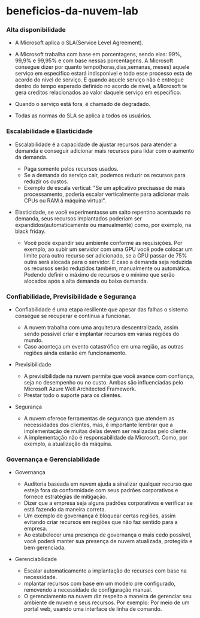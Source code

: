 # beneficios-da-nuvem-lab

### Alta disponibilidade
- A Microsoft aplica o SLA(Service Level Agreement).
  
- A Microsoft trabalha com base em porcentagens, sendo elas: 99%, 99,9% e 99,95% e com base nessas porcentagens. A Microsoft consegue dizer por quanto tempo(horas,dias,semanas, meses) aquele serviço em especifico estará indisponivel e todo esse processo esta de acordo do nivel de serviço. E quando aquele serviço não é entregue dentro do tempo esperado definido no acordo de nivel, a Microsoft te gera creditos relacionados ao valor daquele serviço em especifico.
  
- Quando o serviço está fora, é chamado de degradado.
  
- Todas as normas do SLA se aplica a todos os usuários.
  
### Escalabilidade e Elasticidade
- Escalabilidade é a capacidade de ajustar recursos para atender a demanda e conseguir adicionar mais recursos para lidar com o aumento da demanda.
  - Paga somente pelos recursos usados.
  - Se a demanda do serviço cair, podemos reduzir os recursos para reduzir os custos.
  - Exemplo de escala vertical: "Se um aplicativo precisasse de mais processamento, poderia escalar verticalmente para adicionar mais CPUs ou RAM à máquina virtual".
    
- Elasticidade, se você experimentasse um salto repentino acentuado na demanda, seus recursos implantados poderiam ser expandidos(automaticamente ou manualmente) como, por exemplo, na black friday.
    - Você pode expandir seu ambiente conforme as requisições. Por exemplo, ao subir um servidor com uma GPU você pode colocar um limite para outro recurso ser adicionado, se a GPU passar de 75% outra será alocada para o servidor. E caso a demanda seja reduzida os recursos serão reduzidos também, manualmente ou automática. Podendo definir o máximo de recursos e o mínimo que serão alocados após a alta demanda ou baixa demanda.

 ### Confiabilidade, Previsibilidade e Segurança
 - Confiabilidade é uma etapa resiliente que apesar das falhas o sistema consegue se recuperar e continua a funcionar.
     - A nuvem trabalha com uma arquitetura descentralizada, assim sendo possível criar e implantar recursos em várias regiões do mundo.
     - Caso aconteça um evento catastrófico em uma região, as outras regiões ainda estarão em funcionamento.
       
- Previsibilidade
    - A previsibilidade na nuvem permite que você avance com confiança, seja no desempenho ou no custo. Ambas são influenciadas pelo Microsoft Azure Well Architected Framework.
    - Prestar todo o suporte para os clientes.
      
- Segurança
    -  A nuvem oferece ferramentas de segurança que atendem as necessidades dos clientes, mas, é importante lembrar que a implementação de muitas delas devem ser realizadas pelo cliente.
    -  A implementação não é responsabilidade da Microsoft. Como, por exemplo, a atualização da máquina.

### Governança e Gerenciabilidade

- Governança
    - Auditoria baseada em nuvem ajuda a sinalizar qualquer recurso que esteja fora da conformidade com seus padrões corporativos e fornece estratégias de mitigação.
    - Dizer que a empresa seja alguns padrões corporativos e verificar se está fazendo da maneira correta.
    - Um exemplo de governança é bloquear certas regiões, assim evitando criar recursos em regiões que não faz sentido para a empresa.
    - Ao estabelecer uma presença de governança o mais cedo possível, você poderá manter sua presença de nuvem atualizada, protegida e bem gerenciada.

- Gerenciabilidade
    - Escalar automaticamente a implantação de recursos com base na necessidade.
    - mplantar recursos com base em um modelo pre configurado, removendo a necessidade de configuração manual.
    - O gerenciamento na nuvem diz respeito a maneira de gerenciar seu ambiente de nuvem e seus recursos. Por exemplo: Por meio de um portal web, usando uma interface de linha de comando.
